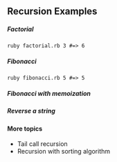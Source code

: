 ## Recursion Examples


##### Factorial

```
ruby factorial.rb 3 #=> 6
```

##### Fibonacci

```
ruby fibonacci.rb 5 #=> 5
```

##### Fibonacci with memoization

##### Reverse a string


#### More topics

 * Tail call recursion
 * Recursion with sorting algorithm

